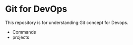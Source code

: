 # Git for DevOps

This repository is for understanding Git concept for Devops.

- Commands
- projects
